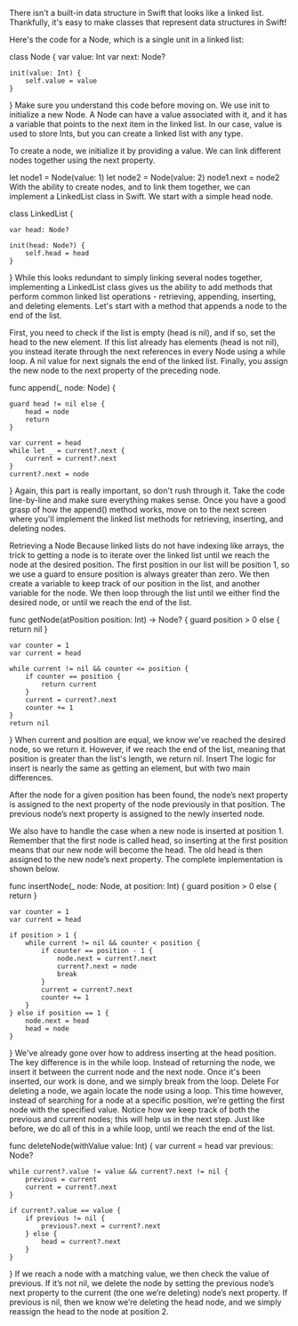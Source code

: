 There isn't a built-in data structure in Swift that looks like a linked list. Thankfully, it's easy to make classes that represent data structures in Swift!

Here's the code for a Node, which is a single unit in a linked list:

class Node {
    var value: Int
    var next: Node?

    init(value: Int) {
        self.value = value
    }
}
Make sure you understand this code before moving on. We use init to initialize a new Node. A Node can have a value associated with it, and it has a variable that points to the next item in the linked list. In our case, value is used to store Ints, but you can create a linked list with any type.

To create a node, we initialize it by providing a value. We can link different nodes together using the next property.

let node1 = Node(value: 1)
let node2 = Node(value: 2)
node1.next = node2
With the ability to create nodes, and to link them together, we can implement a LinkedList class in Swift. We start with a simple head node.

class LinkedList {

    var head: Node?

    init(head: Node?) {
        self.head = head
    }
}
While this looks redundant to simply linking several nodes together, implementing a LinkedList class gives us the ability to add methods that perform common linked list operations - retrieving, appending, inserting, and deleting elements. Let's start with a method that appends a node to the end of the list.

First, you need to check if the list is empty (head is nil), and if so, set the head to the new element. If this list already has elements (head is not nil), you instead iterate through the next references in every Node using a while loop. A nil value for next signals the end of the linked list. Finally, you assign the new node to the next property of the preceding node.

func append(_ node: Node) {

    guard head != nil else {
        head = node
        return
    }

    var current = head
    while let _ = current?.next {
        current = current?.next
    }
    current?.next = node
}
Again, this part is really important, so don't rush through it. Take the code line-by-line and make sure everything makes sense. Once you have a good grasp of how the append() method works, move on to the next screen where you'll implement the linked list methods for retrieving, inserting, and deleting nodes.


Retrieving a Node
Because linked lists do not have indexing like arrays, the trick to getting a node is to iterate over the linked list until we reach the node at the desired position. The first position in our list will be position 1, so we use a guard to ensure position is always greater than zero. We then create a variable to keep track of our position in the list, and another variable for the node. We then loop through the list until we either find the desired node, or until we reach the end of the list.

func getNode(atPosition position: Int) -> Node? {
    guard position > 0 else {
        return nil
    }

    var counter = 1
    var current = head

    while current != nil && counter <= position {
        if counter == position {
            return current
        }
        current = current?.next
        counter += 1
    }
    return nil
}
When current and position are equal, we know we've reached the desired node, so we return it. However, if we reach the end of the list, meaning that position is greater than the list's length, we return nil.
Insert
The logic for insert is nearly the same as getting an element, but with two main differences.

After the node for a given position has been found, the node’s next property is assigned to the next property of the node previously in that position. The previous node’s next property is assigned to the newly inserted node.

We also have to handle the case when a new node is inserted at position 1. Remember that the first node is called head, so inserting at the first position means that our new node will become the head. The old head is then assigned to the new node’s next property. The complete implementation is shown below.

func insertNode(_ node: Node, at position: Int) {
    guard position > 0 else {
        return
    }

    var counter = 1
    var current = head

    if position > 1 {
        while current != nil && counter < position {
            if counter == position - 1 {
                node.next = current?.next
                current?.next = node
                break
            }
            current = current?.next
            counter += 1
        }
    } else if position == 1 {
        node.next = head
        head = node
    }
}
We've already gone over how to address inserting at the head position. The key difference is in the while loop. Instead of returning the node, we insert it between the current node and the next node. Once it's been inserted, our work is done, and we simply break from the loop.
Delete
For deleting a node, we again locate the node using a loop. This time however, instead of searching for a node at a specific position, we’re getting the first node with the specified value. Notice how we keep track of both the previous and current nodes; this will help us in the next step. Just like before, we do all of this in a while loop, until we reach the end of the list.

func deleteNode(withValue value: Int) {
    var current = head
    var previous: Node?

    while current?.value != value && current?.next != nil {
        previous = current
        current = current?.next
    }

    if current?.value == value {
        if previous != nil {
            previous?.next = current?.next
        } else {
            head = current?.next
        }
    }
}
If we reach a node with a matching value, we then check the value of previous. If it’s not nil, we delete the node by setting the previous node’s next property to the current (the one we’re deleting) node’s next property. If previous is nil, then we know we’re deleting the head node, and we simply reassign the head to the node at position 2.
